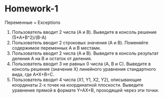 # Homework-1
  Переменные + Exceptions
1. Пользователь вводит 2 числа (A и B). Выведите в консоль решение (5*A+B^2)/(B-A)
2. Пользователь вводит 2 строковых значения (A и B). Поменяйте содержимое переменных A и B местами.
3. Пользователь вводит 2 числа (A и B). Выведите в консоль результат деления A на B и остаток от деления.
4. Пользователь вводит 3 не равных 0 числа (A, B и С). Выведите в консоль решение (значение X) линейного уравнения стандартного вида, где A*X+B=C.
5. Пользователь вводит 4 числа (X1, Y1, X2, Y2), описывающие координаты 2-х точек на координатной плоскости. Выведите уравнение прямой в формате Y=AX+B, проходящей через эти точки.
